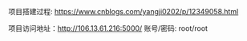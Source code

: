 项目搭建过程: https://www.cnblogs.com/yangji0202/p/12349058.html

项目访问地址：http://106.13.61.216:5000/      账号/密码: root/root
